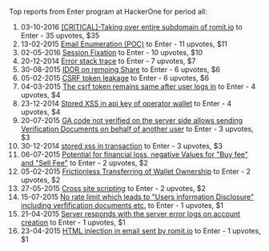 Top reports from Enter program at HackerOne for period all:

1. 03-10-2016 [[CRITICAL]-Taking over entire subdomain of romit.io](https://hackerone.com/reports/173681) to Enter - 35 upvotes, $35
2. 13-02-2015 [Email Enumeration (POC)](https://hackerone.com/reports/47627) to Enter - 11 upvotes, $11
3. 02-05-2016 [Session Fixation](https://hackerone.com/reports/135797) to Enter - 10 upvotes, $10
4. 20-12-2014 [Error stack trace](https://hackerone.com/reports/41469) to Enter - 7 upvotes, $7
5. 30-08-2015 [IDOR on remoing Share](https://hackerone.com/reports/85720) to Enter - 6 upvotes, $6
6. 05-02-2015 [CSRF token leakage](https://hackerone.com/reports/46736) to Enter - 6 upvotes, $6
7. 04-03-2015 [The csrf token remains same after user logs in](https://hackerone.com/reports/49974) to Enter - 4 upvotes, $4
8. 23-12-2014 [Stored XSS in api key of operator wallet](https://hackerone.com/reports/41758) to Enter - 4 upvotes, $4
9. 20-07-2015 [GA code not verified on the server side allows sending Verification Documents on behalf of another user](https://hackerone.com/reports/77076) to Enter - 3 upvotes, $3
10. 30-12-2014 [stored xss in transaction](https://hackerone.com/reports/42161) to Enter - 3 upvotes, $3
11. 06-07-2015 [Potential for financial loss, negative Values for "Buy fee" and "Sell Fee"](https://hackerone.com/reports/74147) to Enter - 2 upvotes, $2
12. 05-02-2015 [Frictionless Transferring of Wallet Ownership](https://hackerone.com/reports/46618) to Enter - 2 upvotes, $2
13. 27-05-2015 [Cross site scripting](https://hackerone.com/reports/63888) to Enter - 2 upvotes, $2
14. 15-07-2015 [No rate limit which leads to "Users information Disclosure" including verfification documents etc.](https://hackerone.com/reports/75702) to Enter - 1 upvotes, $1
15. 21-04-2015 [Server responds with the server error logs on account creation](https://hackerone.com/reports/57692) to Enter - 1 upvotes, $1
16. 23-04-2015 [HTML injection in email sent by romit.io](https://hackerone.com/reports/57914) to Enter - 1 upvotes, $1
